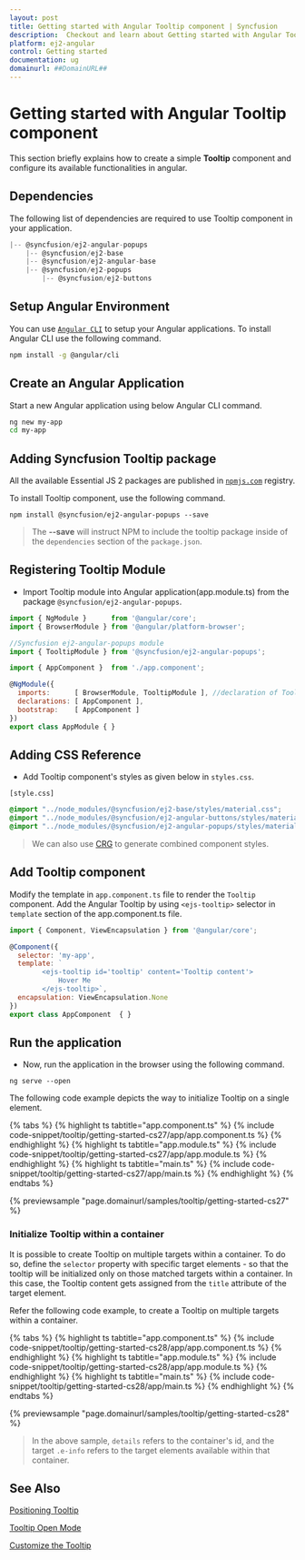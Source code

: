 ```yaml
---
layout: post
title: Getting started with Angular Tooltip component | Syncfusion
description:  Checkout and learn about Getting started with Angular Tooltip component of Syncfusion Essential JS 2 and more details.
platform: ej2-angular
control: Getting started 
documentation: ug
domainurl: ##DomainURL##
---
```


# Getting started with Angular Tooltip component

This section briefly explains how to create a simple **Tooltip** component and configure its available functionalities in angular.

## Dependencies

The following list of dependencies are required to use Tooltip component in your application.

```javascript
|-- @syncfusion/ej2-angular-popups
    |-- @syncfusion/ej2-base
    |-- @syncfusion/ej2-angular-base
    |-- @syncfusion/ej2-popups
        |-- @syncfusion/ej2-buttons
```

## Setup Angular Environment

You can use [`Angular CLI`](https://github.com/angular/angular-cli) to setup your Angular applications.
To install Angular CLI use the following command.

```bash
npm install -g @angular/cli
```

## Create an Angular Application

Start a new Angular application using below Angular CLI command.

```bash
ng new my-app
cd my-app
```

## Adding Syncfusion Tooltip package

All the available Essential JS 2 packages are published in [`npmjs.com`](https://www.npmjs.com/~syncfusionorg) registry.

To install Tooltip component, use the following command.

```
npm install @syncfusion/ej2-angular-popups --save
```

> The **--save** will instruct NPM to include the tooltip package inside of the `dependencies` section of the `package.json`.

## Registering Tooltip Module

* Import Tooltip module into Angular application(app.module.ts) from the package
`@syncfusion/ej2-angular-popups`.

```javascript
import { NgModule }      from '@angular/core';
import { BrowserModule } from '@angular/platform-browser';

//Syncfusion ej2-angular-popups module
import { TooltipModule } from '@syncfusion/ej2-angular-popups';

import { AppComponent }  from './app.component';

@NgModule({
  imports:      [ BrowserModule, TooltipModule ], //declaration of TooltipModule module into NgModule
  declarations: [ AppComponent ],
  bootstrap:    [ AppComponent ]
})
export class AppModule { }
```

## Adding CSS Reference

* Add Tooltip component's styles as given below in `styles.css`.

`[style.css]`

```css
@import "../node_modules/@syncfusion/ej2-base/styles/material.css";
@import "../node_modules/@syncfusion/ej2-angular-buttons/styles/material.css";
@import "../node_modules/@syncfusion/ej2-angular-popups/styles/material.css";
```

> We can also use [CRG](https://crg.syncfusion.com/) to generate combined component styles.

## Add Tooltip component

Modify the template in `app.component.ts` file to render the `Tooltip` component. Add the Angular Tooltip by using `<ejs-tooltip>` selector in `template` section of the app.component.ts file.

```javascript
import { Component, ViewEncapsulation } from '@angular/core';

@Component({
  selector: 'my-app',
  template: `
        <ejs-tooltip id='tooltip' content='Tooltip content'>
            Hover Me
        </ejs-tooltip>`,
  encapsulation: ViewEncapsulation.None
})
export class AppComponent  { }
```

## Run the application

* Now, run the application in the browser using the following command.

```shell
ng serve --open
```

The following code example depicts the way to initialize Tooltip on a single element.

{% tabs %}
{% highlight ts tabtitle="app.component.ts" %}
{% include code-snippet/tooltip/getting-started-cs27/app/app.component.ts %}
{% endhighlight %}
{% highlight ts tabtitle="app.module.ts" %}
{% include code-snippet/tooltip/getting-started-cs27/app/app.module.ts %}
{% endhighlight %}
{% highlight ts tabtitle="main.ts" %}
{% include code-snippet/tooltip/getting-started-cs27/app/main.ts %}
{% endhighlight %}
{% endtabs %}
  
{% previewsample "page.domainurl/samples/tooltip/getting-started-cs27" %}

### Initialize Tooltip within a container

It is possible to create Tooltip on multiple targets within a container. To do so, define the `selector` property with specific target elements - so that the tooltip will be initialized only on those matched targets within a container. In this case, the Tooltip content gets assigned from the `title` attribute of the target element.

Refer the following code example, to create a Tooltip on multiple targets within a container.

{% tabs %}
{% highlight ts tabtitle="app.component.ts" %}
{% include code-snippet/tooltip/getting-started-cs28/app/app.component.ts %}
{% endhighlight %}
{% highlight ts tabtitle="app.module.ts" %}
{% include code-snippet/tooltip/getting-started-cs28/app/app.module.ts %}
{% endhighlight %}
{% highlight ts tabtitle="main.ts" %}
{% include code-snippet/tooltip/getting-started-cs28/app/main.ts %}
{% endhighlight %}
{% endtabs %}
  
{% previewsample "page.domainurl/samples/tooltip/getting-started-cs28" %}

> In the above sample, `details` refers to the container's id, and the target `.e-info` refers to the target elements available
> within that container.

## See Also

[Positioning Tooltip](./position)

[Tooltip Open Mode](./open-mode)

[Customize the Tooltip](./customization)
